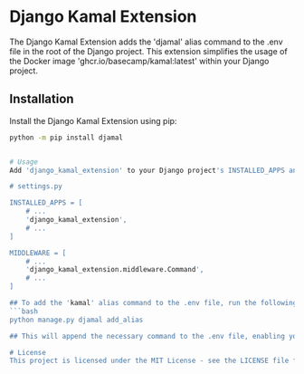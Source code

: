 # Django Kamal Extension

The Django Kamal Extension adds the 'djamal' alias command to the .env file in the root of the Django project. This extension simplifies the usage of the Docker image 'ghcr.io/basecamp/kamal:latest' within your Django project.

## Installation

Install the Django Kamal Extension using pip:

```bash
python -m pip install djamal


# Usage
Add 'django_kamal_extension' to your Django project's INSTALLED_APPS and 'django_kamal_extension.middleware.Command' to the MIDDLEWARE:

# settings.py

INSTALLED_APPS = [
    # ...
    'django_kamal_extension',
    # ...
]

MIDDLEWARE = [
    # ...
    'django_kamal_extension.middleware.Command',
    # ...
]

## To add the 'kamal' alias command to the .env file, run the following Django management command:
```bash
python manage.py djamal add_alias

## This will append the necessary command to the .env file, enabling you to run the 'djamal' command within your Django project.

# License
This project is licensed under the MIT License - see the LICENSE file for details.

